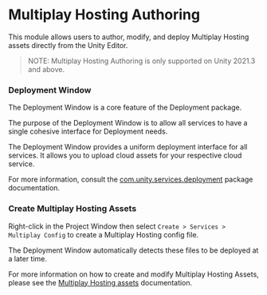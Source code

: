 # Multiplay Hosting Authoring
This module allows users to author, modify, and deploy Multiplay Hosting assets directly from the Unity Editor.

> NOTE: Multiplay Hosting Authoring is only supported on Unity 2021.3 and above.

### Deployment Window
The Deployment Window is a core feature of the Deployment package.

The purpose of the Deployment Window is to allow all services
to have a single cohesive interface for Deployment needs.

The Deployment Window provides a uniform deployment interface for all services. It allows you to upload cloud assets for your respective cloud service.

For more information, consult the [com.unity.services.deployment](https://docs.unity3d.com/Packages/com.unity.services.deployment@latest) package documentation.

### Create Multiplay Hosting Assets
Right-click in the Project Window then select `Create > Services > Multiplay Config` to create a Multiplay Hosting config file.

The Deployment Window automatically detects these files to be deployed at a later time.

For more information on how to create and modify Multiplay Hosting Assets, please see the [Multiplay Hosting assets](./multiplay-assets.md) documentation.
